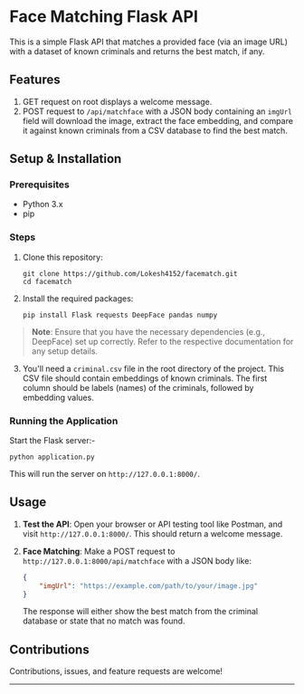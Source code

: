 
# Face Matching Flask API

This is a simple Flask API that matches a provided face (via an image URL) with a dataset of known criminals and returns the best match, if any.

## Features

1. GET request on root displays a welcome message.
2. POST request to `/api/matchface` with a JSON body containing an `imgUrl` field will download the image, extract the face embedding, and compare it against known criminals from a CSV database to find the best match.

## Setup & Installation

### Prerequisites

- Python 3.x
- pip

### Steps

1. Clone this repository:
   ```
   git clone https://github.com/Lokesh4152/facematch.git
   cd facematch
   ```

2. Install the required packages:
   ```
   pip install Flask requests DeepFace pandas numpy
   ```

> **Note**: Ensure that you have the necessary dependencies (e.g., DeepFace) set up correctly. Refer to the respective documentation for any setup details.

3. You'll need a `criminal.csv` file in the root directory of the project. This CSV file should contain embeddings of known criminals. The first column should be labels (names) of the criminals, followed by embedding values.

### Running the Application

Start the Flask server:-

```
python application.py
```

This will run the server on `http://127.0.0.1:8000/`.

## Usage

1. **Test the API**:
   Open your browser or API testing tool like Postman, and visit `http://127.0.0.1:8000/`. This should return a welcome message.

2. **Face Matching**:
   Make a POST request to `http://127.0.0.1:8000/api/matchface` with a JSON body like:
   ```json
   {
       "imgUrl": "https://example.com/path/to/your/image.jpg"
   }
   ```

   The response will either show the best match from the criminal database or state that no match was found.

## Contributions

Contributions, issues, and feature requests are welcome!



---

